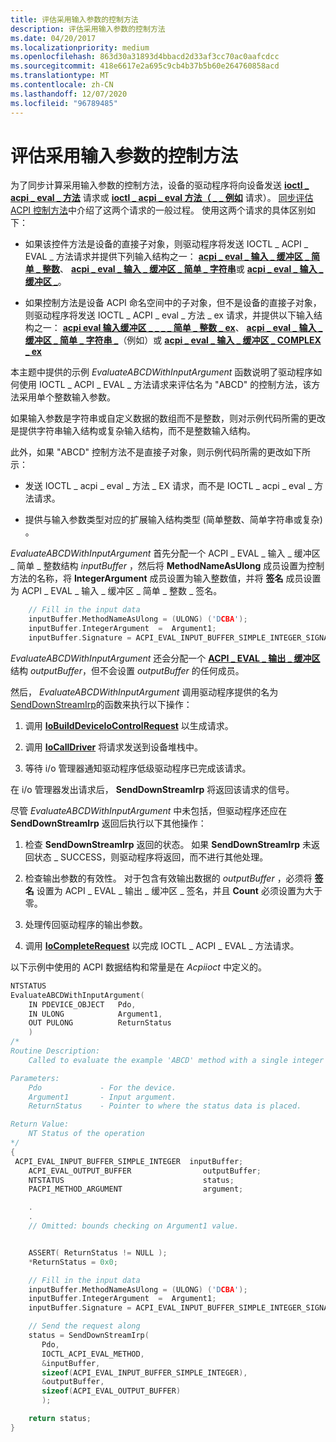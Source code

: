 ```yaml
---
title: 评估采用输入参数的控制方法
description: 评估采用输入参数的控制方法
ms.date: 04/20/2017
ms.localizationpriority: medium
ms.openlocfilehash: 863d30a31893d4bbacd2d33af3cc70ac0aafcdcc
ms.sourcegitcommit: 418e6617e2a695c9cb4b37b5b60e264760858acd
ms.translationtype: MT
ms.contentlocale: zh-CN
ms.lasthandoff: 12/07/2020
ms.locfileid: "96789485"
---
```

# <a name="evaluating-a-control-method-that-takes-input-arguments"></a>评估采用输入参数的控制方法


为了同步计算采用输入参数的控制方法，设备的驱动程序将向设备发送 [**ioctl \_ acpi \_ eval \_ 方法**](/windows-hardware/drivers/ddi/acpiioct/ni-acpiioct-ioctl_acpi_eval_method) 请求或 [**ioctl \_ acpi \_ eval 方法（ \_ \_ 例如**](/windows-hardware/drivers/ddi/acpiioct/ni-acpiioct-ioctl_acpi_eval_method_ex) 请求）。 [同步评估 ACPI 控制方法](evaluating-acpi-control-methods-synchronously.md)中介绍了这两个请求的一般过程。 使用这两个请求的具体区别如下：

-   如果该控件方法是设备的直接子对象，则驱动程序将发送 IOCTL \_ ACPI \_ EVAL \_ 方法请求并提供下列输入结构之一： [**acpi \_ eval \_ 输入 \_ 缓冲区 \_ 简单 \_ 整数**](/windows-hardware/drivers/ddi/acpiioct/ns-acpiioct-_acpi_eval_input_buffer_simple_integer_v1)、 [**acpi \_ eval \_ 输入 \_ 缓冲区 \_ 简单 \_ 字符串**](/windows-hardware/drivers/ddi/acpiioct/ns-acpiioct-_acpi_eval_input_buffer_simple_string_v1)或 [**acpi \_ eval \_ 输入 \_ 缓冲区 \_**](/windows-hardware/drivers/ddi/acpiioct/ns-acpiioct-_acpi_eval_input_buffer_complex_v1)。

-   如果控制方法是设备 ACPI 命名空间中的子对象，但不是设备的直接子对象，则驱动程序将发送 IOCTL \_ ACPI \_ eval \_ 方法 \_ ex 请求，并提供以下输入结构之一： [**acpi eval 输入缓冲区 \_ \_ \_ \_ 简单 \_ 整数 \_ ex**](/windows-hardware/drivers/ddi/acpiioct/ns-acpiioct-_acpi_eval_input_buffer_simple_integer_v1_ex)、 [**acpi \_ eval \_ 输入 \_ 缓冲区 \_ 简单 \_ 字符串 \_**](/windows-hardware/drivers/ddi/acpiioct/ns-acpiioct-_acpi_eval_input_buffer_simple_string_v1_ex)（例如）或 [**acpi \_ eval \_ 输入 \_ 缓冲区 \_ COMPLEX \_ ex**](/windows-hardware/drivers/ddi/acpiioct/ns-acpiioct-_acpi_eval_input_buffer_complex_v1_ex)

本主题中提供的示例 *EvaluateABCDWithInputArgument* 函数说明了驱动程序如何使用 IOCTL \_ ACPI \_ EVAL \_ 方法请求来评估名为 "ABCD" 的控制方法，该方法采用单个整数输入参数。

如果输入参数是字符串或自定义数据的数组而不是整数，则对示例代码所需的更改是提供字符串输入结构或复杂输入结构，而不是整数输入结构。

此外，如果 "ABCD" 控制方法不是直接子对象，则示例代码所需的更改如下所示：

-   发送 IOCTL \_ acpi \_ eval \_ 方法 \_ EX 请求，而不是 IOCTL \_ acpi \_ eval \_ 方法请求。

-   提供与输入参数类型对应的扩展输入结构类型 (简单整数、简单字符串或复杂) 。

*EvaluateABCDWithInputArgument* 首先分配一个 ACPI \_ EVAL \_ 输入 \_ 缓冲区 \_ 简单 \_ 整数结构 *inputBuffer* ，然后将 **MethodNameAsUlong** 成员设置为控制方法的名称，将 **IntegerArgument** 成员设置为输入整数值，并将 **签名** 成员设置为 ACPI \_ EVAL \_ 输入 \_ 缓冲区 \_ 简单 \_ 整数 \_ 签名。

```cpp
    // Fill in the input data
    inputBuffer.MethodNameAsUlong = (ULONG) ('DCBA');
    inputBuffer.IntegerArgument  =  Argument1;
    inputBuffer.Signature = ACPI_EVAL_INPUT_BUFFER_SIMPLE_INTEGER_SIGNATURE;
```

*EvaluateABCDWithInputArgument* 还会分配一个 [**ACPI \_ EVAL \_ 输出 \_ 缓冲区**](/windows-hardware/drivers/ddi/acpiioct/ns-acpiioct-_acpi_eval_output_buffer_v1) 结构 *outputBuffer*，但不会设置 *outputBuffer* 的任何成员。

然后， *EvaluateABCDWithInputArgument* 调用驱动程序提供的名为 [SendDownStreamIrp](senddownstreamirp-function.md)的函数来执行以下操作：

1.  调用 [**IoBuildDeviceIoControlRequest**](/windows-hardware/drivers/ddi/wdm/nf-wdm-iobuilddeviceiocontrolrequest) 以生成请求。

2.  调用 [**IoCallDriver**](/windows-hardware/drivers/ddi/wdm/nf-wdm-iocalldriver) 将请求发送到设备堆栈中。

3.  等待 i/o 管理器通知驱动程序低级驱动程序已完成该请求。

在 i/o 管理器发出请求后， **SendDownStreamIrp** 将返回该请求的信号。

尽管 *EvaluateABCDWithInputArgument* 中未包括，但驱动程序还应在 **SendDownStreamIrp** 返回后执行以下其他操作：

1.  检查 **SendDownStreamIrp** 返回的状态。 如果 **SendDownStreamIrp** 未返回状态 \_ SUCCESS，则驱动程序将返回，而不进行其他处理。

2.  检查输出参数的有效性。 对于包含有效输出数据的 *outputBuffer* ，必须将 **签名** 设置为 ACPI \_ EVAL \_ 输出 \_ 缓冲区 \_ 签名，并且 **Count** 必须设置为大于零。

3.  处理传回驱动程序的输出参数。

4.  调用 [**IoCompleteRequest**](/windows-hardware/drivers/ddi/wdm/nf-wdm-iocompleterequest) 以完成 IOCTL \_ ACPI \_ EVAL \_ 方法请求。

以下示例中使用的 ACPI 数据结构和常量是在 *Acpiioct* 中定义的。

```cpp
NTSTATUS
EvaluateABCDWithInputArgument(
    IN PDEVICE_OBJECT   Pdo,
    IN ULONG            Argument1,
    OUT PULONG          ReturnStatus
    )
/*
Routine Description:
    Called to evaluate the example 'ABCD' method with a single integer input argument

Parameters:
    Pdo             - For the device.
    Argument1       - Input argument.
    ReturnStatus    - Pointer to where the status data is placed.

Return Value:
    NT Status of the operation
*/
{
 ACPI_EVAL_INPUT_BUFFER_SIMPLE_INTEGER  inputBuffer;
    ACPI_EVAL_OUTPUT_BUFFER                outputBuffer; 
    NTSTATUS                               status;
    PACPI_METHOD_ARGUMENT                  argument;

    .
    .
    // Omitted: bounds checking on Argument1 value.


    ASSERT( ReturnStatus != NULL );
    *ReturnStatus = 0x0;

    // Fill in the input data
    inputBuffer.MethodNameAsUlong = (ULONG) ('DCBA');
    inputBuffer.IntegerArgument  =  Argument1;
    inputBuffer.Signature = ACPI_EVAL_INPUT_BUFFER_SIMPLE_INTEGER_SIGNATURE;

    // Send the request along
    status = SendDownStreamIrp(
       Pdo,
       IOCTL_ACPI_EVAL_METHOD,
       &inputBuffer,
       sizeof(ACPI_EVAL_INPUT_BUFFER_SIMPLE_INTEGER),
       &outputBuffer,
       sizeof(ACPI_EVAL_OUTPUT_BUFFER)
       );

    return status;
}
```

 

